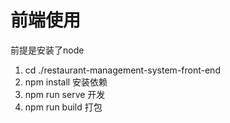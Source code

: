 # 前端使用

前提是安装了node

1. cd ./restaurant-management-system-front-end
2. npm install 安装依赖
3. npm run serve 开发
4. npm run build 打包

